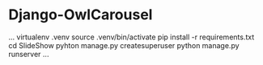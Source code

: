# Django-OwlCarousel


...
    virtualenv .venv
    source .venv/bin/activate
    pip install -r requirements.txt
    cd SlideShow
    pyhton manage.py createsuperuser
    python manage.py runserver
...
